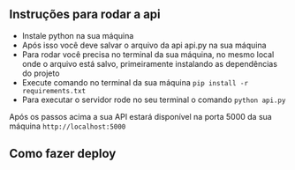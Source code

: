 ## Instruções para rodar a api

- Instale python na sua máquina
- Após isso você deve salvar o arquivo da api api.py na sua máquina
- Para rodar você precisa no terminal da sua máquina, no mesmo local onde o arquivo está salvo, primeiramente instalando as dependências do projeto
- Execute comando no terminal da sua máquina `pip install -r requirements.txt`
- Para executar o servidor rode no seu terminal o comando `python api.py`

Após os passos acima a sua API estará disponível na porta 5000 da sua máquina `http://localhost:5000`

## Como fazer deploy
